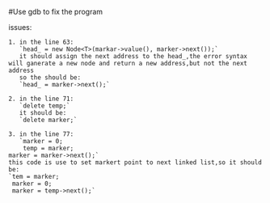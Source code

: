 #Use gdb to fix the program

issues:   

    1. in the line 63: 
       `head_ = new Node<T>(markar->value(), marker->next());`
       it should assign the next address to the head_,the error syntax will ganerate a new node and return a new address,but not the next address
       so the should be:
       `head_ = marker->next();`

    2. in the line 71: 
       `delete temp;`
       it should be: 
       `delete marker;`

    3. in the line 77:
       `marker = 0;
        temp = marker;
	marker = marker->next();`
	this code is use to set markert point to next linked list,so it should be:
	`tem = marker;
	 marker = 0;
	 marker = temp->next();`

            
